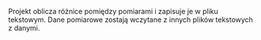 Projekt oblicza różnice pomiędzy pomiarami i zapisuje je w pliku tekstowym. Dane pomiarowe zostają wczytane z innych plików tekstowych z danymi.